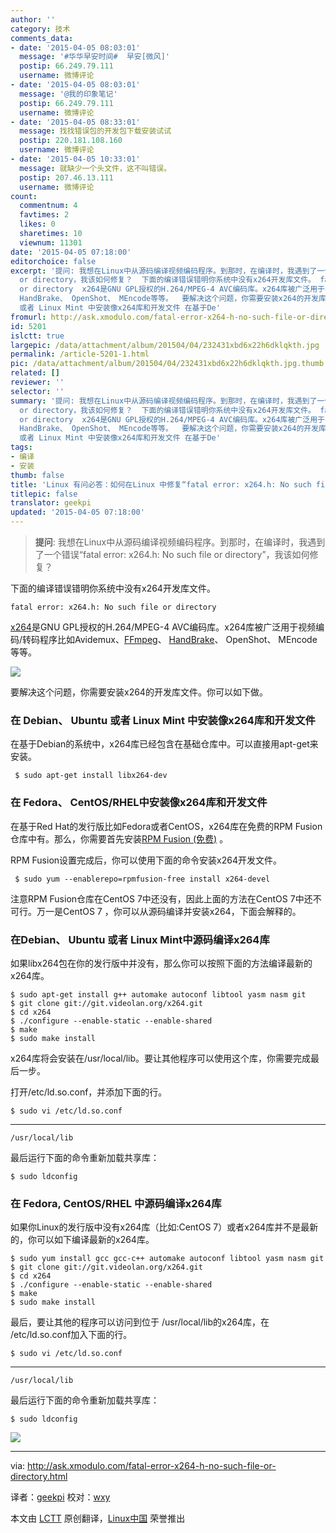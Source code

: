 ```yaml
---
author: ''
category: 技术
comments_data:
- date: '2015-04-05 08:03:01'
  message: '#华华早安时间#  早安[微风]'
  postip: 66.249.79.111
  username: 微博评论
- date: '2015-04-05 08:03:01'
  message: '@我的印象笔记'
  postip: 66.249.79.111
  username: 微博评论
- date: '2015-04-05 08:33:01'
  message: 找找错误包的开发包下载安装试试
  postip: 220.181.108.160
  username: 微博评论
- date: '2015-04-05 10:33:01'
  message: 就缺少一个头文件，这不叫错误。
  postip: 207.46.13.111
  username: 微博评论
count:
  commentnum: 4
  favtimes: 2
  likes: 0
  sharetimes: 10
  viewnum: 11301
date: '2015-04-05 07:18:00'
editorchoice: false
excerpt: '提问: 我想在Linux中从源码编译视频编码程序。到那时，在编译时，我遇到了一个错误fatal error: x264.h: No such file
  or directory，我该如何修复？  下面的编译错误错明你系统中没有x264开发库文件。 fatal error: x264.h: No such file
  or directory  x264是GNU GPL授权的H.264/MPEG-4 AVC编码库。x264库被广泛用于视频编码/转码程序比如Avidemux、FFmpeg、
  HandBrake、 OpenShot、 MEncode等等。  要解决这个问题，你需要安装x264的开发库文件。你可以如下做。 在 Debian、 Ubuntu
  或者 Linux Mint 中安装像x264库和开发文件 在基于De'
fromurl: http://ask.xmodulo.com/fatal-error-x264-h-no-such-file-or-directory.html
id: 5201
islctt: true
largepic: /data/attachment/album/201504/04/232431xbd6x22h6dklqkth.jpg
permalink: /article-5201-1.html
pic: /data/attachment/album/201504/04/232431xbd6x22h6dklqkth.jpg.thumb.jpg
related: []
reviewer: ''
selector: ''
summary: '提问: 我想在Linux中从源码编译视频编码程序。到那时，在编译时，我遇到了一个错误fatal error: x264.h: No such file
  or directory，我该如何修复？  下面的编译错误错明你系统中没有x264开发库文件。 fatal error: x264.h: No such file
  or directory  x264是GNU GPL授权的H.264/MPEG-4 AVC编码库。x264库被广泛用于视频编码/转码程序比如Avidemux、FFmpeg、
  HandBrake、 OpenShot、 MEncode等等。  要解决这个问题，你需要安装x264的开发库文件。你可以如下做。 在 Debian、 Ubuntu
  或者 Linux Mint 中安装像x264库和开发文件 在基于De'
tags:
- 编译
- 安装
thumb: false
title: 'Linux 有问必答：如何在Linux 中修复“fatal error: x264.h: No such file or directo'
titlepic: false
translator: geekpi
updated: '2015-04-05 07:18:00'
---
```



> 
> **提问**: 我想在Linux中从源码编译视频编码程序。到那时，在编译时，我遇到了一个错误“fatal error: x264.h: No such file or directory”，我该如何修复？
> 
> 
> 


下面的编译错误错明你系统中没有x264开发库文件。



```
fatal error: x264.h: No such file or directory

```

[x264](http://www.videolan.org/developers/x264.html)是GNU GPL授权的H.264/MPEG-4 AVC编码库。x264库被广泛用于视频编码/转码程序比如Avidemux、[FFmpeg](http://ask.xmodulo.com/compile-ffmpeg-centos-fedora-rhel.html)、 [HandBrake](http://xmodulo.com/how-to-install-handbrake-on-linux.html)、 OpenShot、 MEncode等等。


![](/data/attachment/album/201504/04/232431xbd6x22h6dklqkth.jpg)


要解决这个问题，你需要安装x264的开发库文件。你可以如下做。


### 在 Debian、 Ubuntu 或者 Linux Mint 中安装像x264库和开发文件


在基于Debian的系统中，x264库已经包含在基础仓库中。可以直接用apt-get来安装。



```
 $ sudo apt-get install libx264-dev

```

### 在 Fedora、 CentOS/RHEL中安装像x264库和开发文件


在基于Red Hat的发行版比如Fedora或者CentOS，x264库在免费的RPM Fusion仓库中有。那么，你需要首先安装[RPM Fusion (免费)](http://xmodulo.com/how-to-install-rpm-fusion-on-fedora.html) 。


RPM Fusion设置完成后，你可以使用下面的命令安装x264开发文件。



```
 $ sudo yum --enablerepo=rpmfusion-free install x264-devel 

```

注意RPM Fusion仓库在CentOS 7中还没有，因此上面的方法在CentOS 7中还不可行。万一是CentOS 7 ，你可以从源码编译并安装x264，下面会解释的。


### 在Debian、 Ubuntu 或者 Linux Mint中源码编译x264库


如果libx264包在你的发行版中并没有，那么你可以按照下面的方法编译最新的x264库。



```
$ sudo apt-get install g++ automake autoconf libtool yasm nasm git
$ git clone git://git.videolan.org/x264.git
$ cd x264
$ ./configure --enable-static --enable-shared
$ make
$ sudo make install 

```

x264库将会安装在/usr/local/lib。要让其他程序可以使用这个库，你需要完成最后一步。


打开/etc/ld.so.conf，并添加下面的行。



```
$ sudo vi /etc/ld.so.conf 

```



---



```
/usr/local/lib

```

最后运行下面的命令重新加载共享库：



```
$ sudo ldconfig

```

### 在 Fedora, CentOS/RHEL 中源码编译x264库


如果你Linux的发行版中没有x264库（比如:CentOS 7）或者x264库并不是最新的，你可以如下编译最新的x264库。



```
$ sudo yum install gcc gcc-c++ automake autoconf libtool yasm nasm git
$ git clone git://git.videolan.org/x264.git
$ cd x264
$ ./configure --enable-static --enable-shared
$ make
$ sudo make install 

```

最后，要让其他的程序可以访问到位于 /usr/local/lib的x264库，在 /etc/ld.so.conf加入下面的行。



```
$ sudo vi /etc/ld.so.conf 

```



---



```
/usr/local/lib

```

最后运行下面的命令重新加载共享库：



```
$ sudo ldconfig 

```

![](/data/attachment/album/201504/04/232438ebo7g71jbeitkmt0.jpg)




---


via: <http://ask.xmodulo.com/fatal-error-x264-h-no-such-file-or-directory.html>


译者：[geekpi](https://github.com/geekpi) 校对：[wxy](https://github.com/wxy)


本文由 [LCTT](https://github.com/LCTT/TranslateProject) 原创翻译，[Linux中国](http://linux.cn/) 荣誉推出